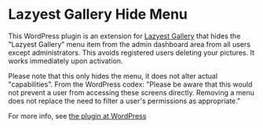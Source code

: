 Lazyest Gallery Hide Menu
=========================

This WordPress plugin is an extension for [Lazyest Gallery](http://wordpress.org/plugins/lazyest-gallery/) that hides the "Lazyest Gallery" menu item from the admin dashboard area from all users except administrators.  This avoids registered users deleting your pictures. It works immediately upon activation.

Please note that this only hides the menu, it does not alter actual "capabilities". From the WordPress codex: "Please be aware that this would not prevent a user from accessing these screens directly. Removing a menu does not replace the need to filter a user's permissions as appropriate."

For more info, see [the plugin at WordPress](http://wordpress.org/plugins/lazyest-gallery-hide-menu/)